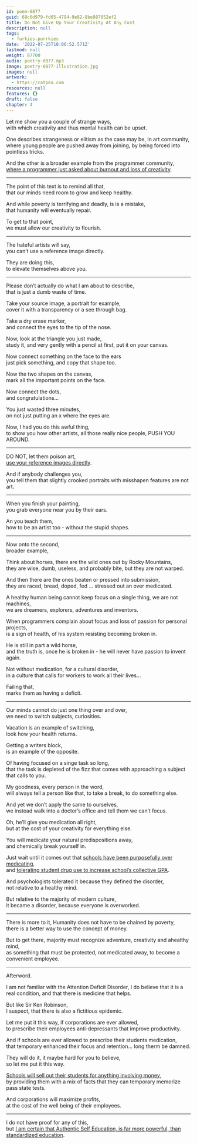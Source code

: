 ```yaml
---
id: poem-0877
guid: 69c6d979-fd05-4794-9e82-8be987052ef2
title: Do Not Give Up Your Creativity At Any Cost
description: null
tags:
  - furkies-purrkies
date: '2022-07-25T18:06:52.571Z'
lastmod: null
weight: 87700
audio: poetry-0877.mp3
image: poetry-0877-illustration.jpg
images: null
artwork:
  - https://catpea.com
resources: null
features: {}
draft: false
chapter: 4
---
```


Let me show you a couple of strange ways,\
with which creativity and thus mental health can be upset.

One describes strangeness or elitism as the case may be, in art community,\
where young people are pushed away from joining, by being forced into pointless tricks.

And the other is a broader example from the programmer community,\
[where a programmer just asked about burnout and loss of creativity](https://news.ycombinator.com/item?id=32226910).

---

The point of this text is to remind all that,\
that our minds need room to grow and keep healthy.

And while poverty is terrifying and deadly, is is a mistake,\
that humanity will eventually repair.

To get to that point,\
we must allow our creativity to flourish.

---

The hateful artists will say,\
you can’t use a reference image directly.

They are doing this,\
to elevate themselves above you.

---

Please don’t actually do what I am about to describe,\
that is just a dumb waste of time.

Take your source image, a portrait for example,\
cover it with a transparency or a see through bag.

Take a dry erase marker,\
and connect the eyes to the tip of the nose.

Now, look at the triangle you just made,\
study it, and very gently with a pencil at first, put it on your canvas.

Now connect something on the face to the ears\
just pick something, and copy that shape too.

Now the two shapes on the canvas,\
mark all the important points on the face.

Now connect the dots,\
and congratulations...

You just wasted three minutes,\
on not just putting an x where the eyes are.

Now, I had you do this awful thing,\
to show you how other artists, all those really nice people, PUSH YOU AROUND.

---

DO NOT, let them poison art,\
[use your reference images directly](https://www.youtube.com/watch?v=0fEMJp70tGU).

And if anybody challenges you,\
you tell them that slightly crooked portraits with misshapen features are not art.

---

When you finish your painting,\
you grab everyone near you by their ears.

An you teach them,\
how to be an artist too - without the stupid shapes.

---

Now onto the second,\
broader example,

Think about horses, there are the wild ones out by Rocky Mountains,\
they are wise, dumb, useless, and probably bite, but they are not warped.

And then there are the ones beaten or pressed into submission,\
they are raced, bread, doped, fed ... stressed out an over medicated.

A healthy human being cannot keep focus on a single thing, we are not machines,\
we are dreamers, explorers, adventures and inventors.

When programmers complain about focus and loss of passion for personal projects,\
is a sign of health, of his system resisting becoming broken in.

He is still in part a wild horse,\
and the truth is, once he is broken in - he will never have passion to invent again.

Not without medication, for a cultural disorder,\
in a culture that calls for workers to work all their lives...

Failing that,\
marks them as having a deficit.

---

Our minds cannot do just one thing over and over,\
we need to switch subjects, curiosities.

Vacation is an example of switching,\
look how your health returns.

Getting a writers block,\
is an example of the opposite.

Of having focused on a singe task so long,\
that the task is depleted of the fizz that comes with approaching a subject that calls to you.

My goodness, every person in the word,\
will always tell a person like that, to take a break, to do something else.

And yet we don’t apply the same to ourselves,\
we instead walk into a doctor’s office and tell them we can’t focus.

Oh, he’ll give you medication all right,\
but at the cost of your creativity for everything else.

You will medicate your natural predispositions away,\
and chemically break yourself in.

Just wait until it comes out that [schools have been purposefully over medicating](https://www.youtube.com/watch?v=HInN7t4Zl04),\
and [tolerating student drug use to increase school’s collective GPA](https://www.youtube.com/watch?v=VqWnumbraI4).

And psychologists tolerated it because they defined the disorder,\
not relative to a healthy mind.

But relative to the majority of modern culture,\
it became a disorder, because everyone is overworked.

---

There is more to it, Humanity does not have to be chained by poverty,\
there is a better way to use the concept of money.

But to get there, majority must recognize adventure, creativity and ahealthy mind,\
as something that must be protected, not medicated away, to become a convenient employee.

---

Afterword.

I am not familiar with the Attention Deficit Disorder, I do believe that it is a real condition, and that there is medicine that helps.

But like Sir Ken Robinson,\
I suspect, that there is also a fictitious epidemic.

Let me put it this way, if corporations are ever allowed,\
to prescribe their employees anti-depressants that improve productivity.

And if schools are ever allowed to prescribe their students medication,\
that temporary enhanced their focus and retention... long therm be damned.

They will do it, it maybe hard for you to believe,\
so let me put it this way.

[Schools will sell out their students for anything involving money](https://slate.com/business/2022/07/college-financial-aid-sham.html),\
by providing them with a mix of facts that they can temporary memorize pass state tests.

And corporations will maximize profits,\
at the cost of the well being of their employees.

---

I do not have proof for any of this,\
but [I am certain that Authentic Self Education, is far more powerful, than standardized education](https://www.youtube.com/watch?v=sxyKNMrhEvY).
